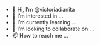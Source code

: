 - 👋 Hi, I’m @victoriadianita
- 👀 I’m interested in ...
- 🌱 I’m currently learning ...
- 💞️ I’m looking to collaborate on ...
- 📫 How to reach me ...

<!---
victoriadianita/victoriadianita is a ✨ special ✨ repository because its `README.md` (this file) appears on your GitHub profile.
You can click the Preview link to take a look at your changes.
--->
